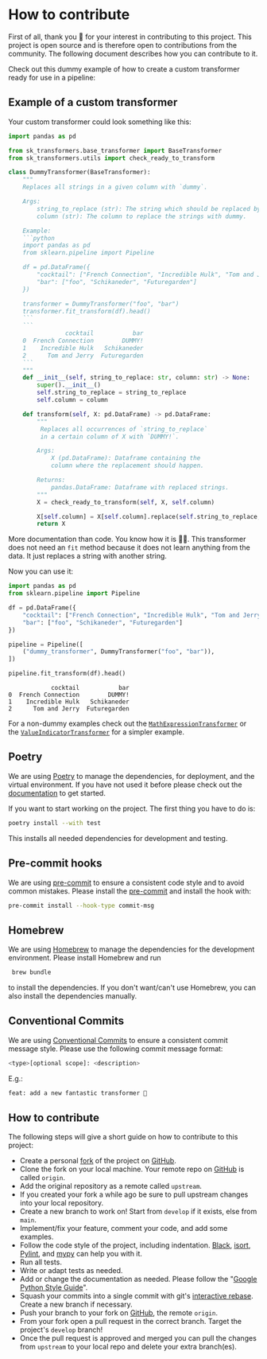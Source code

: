 # How to contribute

First of all, thank you 🙏 for your interest in contributing to this project. This project is open source and is therefore open to contributions from the community. The following document describes how you can contribute to it.

Check out this dummy example of how to create a custom transformer ready for use in a pipeline:

## Example of a custom transformer
Your custom transformer could look something like this:
```python
import pandas as pd

from sk_transformers.base_transformer import BaseTransformer
from sk_transformers.utils import check_ready_to_transform

class DummyTransformer(BaseTransformer):
    """
    Replaces all strings in a given column with `dummy`.

    Args:
        string_to_replace (str): The string which should be replaced by `dummy`.
        column (str): The column to replace the strings with dummy.

    Example:
    ```python
    import pandas as pd
    from sklearn.pipeline import Pipeline

    df = pd.DataFrame({
        "cocktail": ["French Connection", "Incredible Hulk", "Tom and Jerry"],
        "bar": ["foo", "Schikaneder", "Futuregarden"]
    })

    transformer = DummyTransformer("foo", "bar")
    transformer.fit_transform(df).head()
    ```
    ```
                cocktail           bar
    0  French Connection        DUMMY!
    1    Incredible Hulk   Schikaneder
    2      Tom and Jerry  Futuregarden
    ```
    """
    def __init__(self, string_to_replace: str, column: str) -> None:
        super().__init__()
        self.string_to_replace = string_to_replace
        self.column = column

    def transform(self, X: pd.DataFrame) -> pd.DataFrame:
        """
         Replaces all occurrences of `string_to_replace`
         in a certain column of X with `DUMMY!`.

        Args:
            X (pd.DataFrame): Dataframe containing the
            column where the replacement should happen.

        Returns:
            pandas.DataFrame: Dataframe with replaced strings.
        """
        X = check_ready_to_transform(self, X, self.column)

        X[self.column] = X[self.column].replace(self.string_to_replace, "DUMMY!")
        return X
```
More documentation than code. You know how it is 🤷‍♂️. This transformer does not need an `fit` method because it does not learn anything from the data. It just replaces a string with another string.

Now you can use it:
```python
import pandas as pd
from sklearn.pipeline import Pipeline

df = pd.DataFrame({
    "cocktail": ["French Connection", "Incredible Hulk", "Tom and Jerry"],
    "bar": ["foo", "Schikaneder", "Futuregarden"]
})

pipeline = Pipeline([
    ("dummy_transformer", DummyTransformer("foo", "bar")),
])

pipeline.fit_transform(df).head()
```
```
            cocktail           bar
0  French Connection        DUMMY!
1    Incredible Hulk   Schikaneder
2      Tom and Jerry  Futuregarden
```
For a non-dummy examples check out the [`MathExpressionTransformer`](API-reference/transformer/number_transformer.md#sk-transformers.transformer.number_transformer.MathExpressionTransformer) or the [`ValueIndicatorTransformer`](API-reference/transformer/generic_transformer.md#sk-transformers.transformer.generic_transformer.ValueIndicatorTransformer) for a simpler example.

## Poetry
We are using [Poetry](https://python-poetry.org/) to manage the dependencies, for deployment, and the virtual environment. If you have not used it before please check out the [documentation](https://python-poetry.org/docs/) to get started.

If you want to start working on the project. The first thing you have to do is:
```bash
poetry install --with test
```
This installs all needed dependencies for development and testing.

## Pre-commit hooks
We are using [pre-commit](https://pre-commit.com/) to ensure a consistent code style and to avoid common mistakes. Please install the [pre-commit](https://pre-commit.com/#installation) and install the hook with:
```bash
pre-commit install --hook-type commit-msg
```

## Homebrew
We are using [Homebrew](https://brew.sh/) to manage the dependencies for the development environment. Please install Homebrew and run
```bash
 brew bundle
```
to install the dependencies. If you don't want/can't use Homebrew, you can also install the dependencies manually.

## Conventional Commits
We are using [Conventional Commits](https://www.conventionalcommits.org) to ensure a consistent commit message style. Please use the following commit message format:
```bash
<type>[optional scope]: <description>
```
E.g.:
```bash
feat: add a new fantastic transformer 🤖
```

## How to contribute
The following steps will give a short guide on how to contribute to this project:

- Create a personal [fork](https://github.com/invia-flights/blitzly/fork) of the project on [GitHub](https://github.com/).
- Clone the fork on your local machine. Your remote repo on [GitHub](https://github.com/) is called `origin`.
- Add the original repository as a remote called `upstream`.
- If you created your fork a while ago be sure to pull upstream changes into your local repository.
- Create a new branch to work on! Start from `develop` if it exists, else from `main`.
- Implement/fix your feature, comment your code, and add some examples.
- Follow the code style of the project, including indentation. [Black](https://github.com/psf/black), [isort](https://github.com/PyCQA/isort), [Pylint](https://github.com/PyCQA/pylint), and [mypy](https://github.com/python/mypy) can help you with it.
- Run all tests.
- Write or adapt tests as needed.
- Add or change the documentation as needed. Please follow the "[Google Python Style Guide](https://google.github.io/styleguide/pyguide.html)".
- Squash your commits into a single commit with git's [interactive rebase](https://help.github.com/articles/interactive-rebase). Create a new branch if necessary.
- Push your branch to your fork on [GitHub](https://github.com/), the remote `origin`.
- From your fork open a pull request in the correct branch. Target the project's `develop` branch!
- Once the pull request is approved and merged you can pull the changes from `upstream` to your local repo and delete
your extra branch(es).

